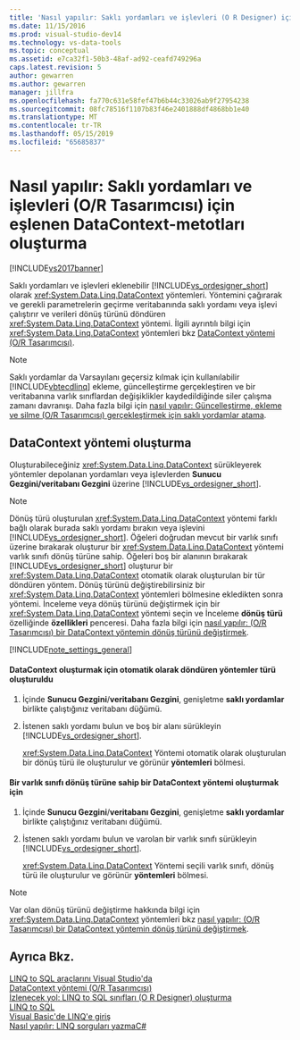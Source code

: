 ```yaml
---
title: 'Nasıl yapılır: Saklı yordamları ve işlevleri (O R Designer) için eşlenen DataContext-metotları oluşturma | Microsoft Docs'
ms.date: 11/15/2016
ms.prod: visual-studio-dev14
ms.technology: vs-data-tools
ms.topic: conceptual
ms.assetid: e7ca32f1-50b3-48af-ad92-ceafd749296a
caps.latest.revision: 5
author: gewarren
ms.author: gewarren
manager: jillfra
ms.openlocfilehash: fa770c631e58fef47b6b44c33026ab9f27954238
ms.sourcegitcommit: 08fc78516f1107b83f46e2401888df4868bb1e40
ms.translationtype: MT
ms.contentlocale: tr-TR
ms.lasthandoff: 05/15/2019
ms.locfileid: "65685837"
---
```

# <a name="how-to-create-datacontext-methods-mapped-to-stored-procedures-and-functions-or-designer"></a>Nasıl yapılır: Saklı yordamları ve işlevleri (O/R Tasarımcısı) için eşlenen DataContext-metotları oluşturma
[!INCLUDE[vs2017banner](../includes/vs2017banner.md)]

Saklı yordamları ve işlevleri eklenebilir [!INCLUDE[vs_ordesigner_short](../includes/vs-ordesigner-short-md.md)] olarak <xref:System.Data.Linq.DataContext> yöntemleri. Yöntemini çağırarak ve gerekli parametrelerin geçirme veritabanında saklı yordamı veya işlevi çalıştırır ve verileri dönüş türünü döndüren <xref:System.Data.Linq.DataContext> yöntemi. İlgili ayrıntılı bilgi için <xref:System.Data.Linq.DataContext> yöntemleri bkz [DataContext yöntemi (O/R Tasarımcısı)](../data-tools/datacontext-methods-o-r-designer.md).  
  
> [!NOTE]
> Saklı yordamlar da Varsayılanı geçersiz kılmak için kullanılabilir [!INCLUDE[vbtecdlinq](../includes/vbtecdlinq-md.md)] ekleme, güncelleştirme gerçekleştiren ve bir veritabanına varlık sınıflardan değişiklikler kaydedildiğinde siler çalışma zamanı davranışı. Daha fazla bilgi için [nasıl yapılır: Güncelleştirme, ekleme ve silme (O/R Tasarımcısı) gerçekleştirmek için saklı yordamlar atama](../data-tools/how-to-assign-stored-procedures-to-perform-updates-inserts-and-deletes-o-r-designer.md).  
  
## <a name="creating-datacontext-methods"></a>DataContext yöntemi oluşturma  
 Oluşturabileceğiniz <xref:System.Data.Linq.DataContext> sürükleyerek yöntemler depolanan yordamları veya işlevlerden **Sunucu Gezgini/veritabanı Gezgini** üzerine [!INCLUDE[vs_ordesigner_short](../includes/vs-ordesigner-short-md.md)].  
  
> [!NOTE]
> Dönüş türü oluşturulan <xref:System.Data.Linq.DataContext> yöntemi farklı bağlı olarak burada saklı yordamı bırakın veya işlevini [!INCLUDE[vs_ordesigner_short](../includes/vs-ordesigner-short-md.md)]. Öğeleri doğrudan mevcut bir varlık sınıfı üzerine bırakarak oluşturur bir <xref:System.Data.Linq.DataContext> yöntemi varlık sınıfı dönüş türüne sahip. Öğeleri boş bir alanının bırakarak [!INCLUDE[vs_ordesigner_short](../includes/vs-ordesigner-short-md.md)] oluşturur bir <xref:System.Data.Linq.DataContext> otomatik olarak oluşturulan bir tür döndüren yöntem. Dönüş türünü değiştirebilirsiniz bir <xref:System.Data.Linq.DataContext> yöntemleri bölmesine ekledikten sonra yöntemi. İnceleme veya dönüş türünü değiştirmek için bir <xref:System.Data.Linq.DataContext> yöntemi seçin ve İnceleme **dönüş türü** özelliğinde **özellikleri** penceresi. Daha fazla bilgi için [nasıl yapılır: (O/R Tasarımcısı) bir DataContext yöntemin dönüş türünü değiştirmek](../data-tools/how-to-change-the-return-type-of-a-datacontext-method-o-r-designer.md).  
  
 [!INCLUDE[note_settings_general](../includes/note-settings-general-md.md)]  
  
#### <a name="to-create-datacontext-methods-that-return-automatically-generated-types"></a>DataContext oluşturmak için otomatik olarak döndüren yöntemler türü oluşturuldu  
  
1. İçinde **Sunucu Gezgini**/**veritabanı Gezgini**, genişletme **saklı yordamlar** birlikte çalıştığınız veritabanı düğümü.  
  
2. İstenen saklı yordamı bulun ve boş bir alanı sürükleyin [!INCLUDE[vs_ordesigner_short](../includes/vs-ordesigner-short-md.md)].  
  
     <xref:System.Data.Linq.DataContext> Yöntemi otomatik olarak oluşturulan bir dönüş türü ile oluşturulur ve görünür **yöntemleri** bölmesi.  
  
#### <a name="to-create-datacontext-methods-that-have-the-return-type-of-an-entity-class"></a>Bir varlık sınıfı dönüş türüne sahip bir DataContext yöntemi oluşturmak için  
  
1. İçinde **Sunucu Gezgini**/**veritabanı Gezgini**, genişletme **saklı yordamlar** birlikte çalıştığınız veritabanı düğümü.  
  
2. İstenen saklı yordamı bulun ve varolan bir varlık sınıfı sürükleyin [!INCLUDE[vs_ordesigner_short](../includes/vs-ordesigner-short-md.md)].  
  
     <xref:System.Data.Linq.DataContext> Yöntemi seçili varlık sınıfı, dönüş türü ile oluşturulur ve görünür **yöntemleri** bölmesi.  
  
> [!NOTE]
> Var olan dönüş türünü değiştirme hakkında bilgi için <xref:System.Data.Linq.DataContext> yöntemleri bkz [nasıl yapılır: (O/R Tasarımcısı) bir DataContext yöntemin dönüş türünü değiştirmek](../data-tools/how-to-change-the-return-type-of-a-datacontext-method-o-r-designer.md).  
  
## <a name="see-also"></a>Ayrıca Bkz.  
 [LINQ to SQL araçlarını Visual Studio'da](../data-tools/linq-to-sql-tools-in-visual-studio2.md)   
 [DataContext yöntemi (O/R Tasarımcısı)](../data-tools/datacontext-methods-o-r-designer.md)   
 [İzlenecek yol: LINQ to SQL sınıfları (O R Designer) oluşturma](https://msdn.microsoft.com/library/35aad4a4-2e8a-46e2-ae09-5fbfd333c233)   
 [LINQ to SQL](https://msdn.microsoft.com/library/73d13345-eece-471a-af40-4cc7a2f11655)   
 [Visual Basic'de LINQ'e giriş](https://msdn.microsoft.com/library/3047d86e-0d49-40e2-928b-dc02e46c7984)   
 [Nasıl yapılır: LINQ sorguları yazmaC#](https://msdn.microsoft.com/library/45e47fcc-cfa1-4b72-b161-d038ae87bd23)
